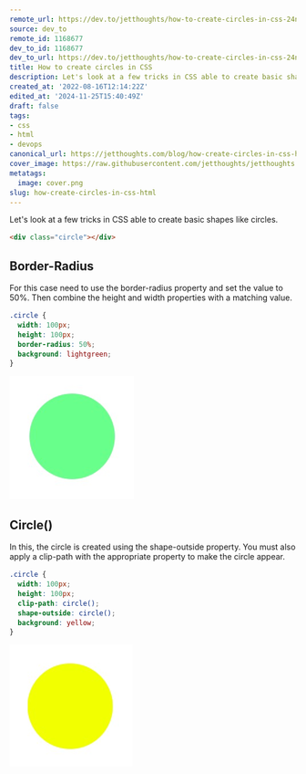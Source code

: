 ```yaml
---
remote_url: https://dev.to/jetthoughts/how-to-create-circles-in-css-24n3
source: dev_to
remote_id: 1168677
dev_to_id: 1168677
dev_to_url: https://dev.to/jetthoughts/how-to-create-circles-in-css-24n3
title: How to create circles in CSS
description: Let's look at a few tricks in CSS able to create basic shapes like circles.    &lt;div...
created_at: '2022-08-16T12:14:22Z'
edited_at: '2024-11-25T15:40:49Z'
draft: false
tags:
- css
- html
- devops
canonical_url: https://jetthoughts.com/blog/how-create-circles-in-css-html/
cover_image: https://raw.githubusercontent.com/jetthoughts/jetthoughts.github.io/master/content/blog/how-create-circles-in-css-html/cover.png
metatags:
  image: cover.png
slug: how-create-circles-in-css-html
---
```

Let's look at a few tricks in CSS able to create basic shapes like circles.

```html
<div class="circle"></div>
```

## Border-Radius

For this case need to use the border-radius property and set the value to 50%. Then combine the height and width properties with a matching value.

```css
.circle {
  width: 100px;
  height: 100px;
  border-radius: 50%;
  background: lightgreen;
}
```

![Image description](file_0.png)

## Circle()

In this, the circle is created using the shape-outside property. You must also apply a clip-path with the appropriate property to make the circle appear.

```css
.circle {
  width: 100px;
  height: 100px;
  clip-path: circle();
  shape-outside: circle();
  background: yellow; 
}
```

![Image description](file_1.png)
  